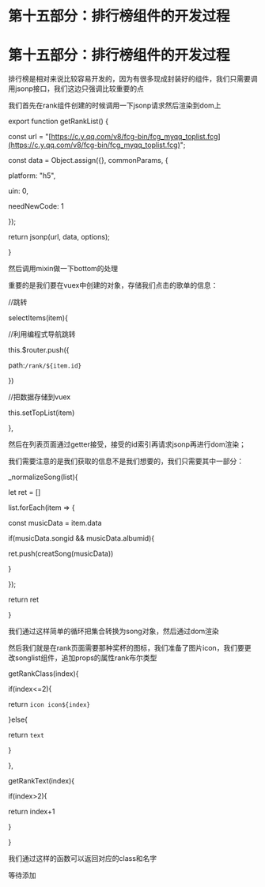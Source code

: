 # 第十五部分：排行榜组件的开发过程

# 第十五部分：排行榜组件的开发过程

排行榜是相对来说比较容易开发的，因为有很多现成封装好的组件，我们只需要调用jsonp接口，我们这边只强调比较重要的点

我们首先在rank组件创建的时候调用一下jsonp请求然后渲染到dom上

export function getRankList() {

const url = "[https://c.y.qq.com/v8/fcg-bin/fcg_myqq_toplist.fcg](https://c.y.qq.com/v8/fcg-bin/fcg_myqq_toplist.fcg)";

const data = Object.assign({}, commonParams, {

platform: "h5",

uin: 0,

needNewCode: 1

});

return jsonp(url, data, options);

}

然后调用mixin做一下bottom的处理

重要的是我们要在vuex中创建的对象，存储我们点击的歌单的信息：

//跳转

selectItems(item){

//利用编程式导航跳转

this.$router.push({

path:`/rank/${item.id}`

})

//把数据存储到vuex

this.setTopList(item)

},

然后在列表页面通过getter接受，接受的id索引再请求jsonp再进行dom渲染；

我们需要注意的是我们获取的信息不是我们想要的，我们只需要其中一部分：

_normalizeSong(list){

let ret = []

list.forEach(item => {

const musicData = item.data

if(musicData.songid && musicData.albumid){

ret.push(creatSong(musicData))

}

});

return ret

}

我们通过这样简单的循环把集合转换为song对象，然后通过dom渲染

然后我们就是在rank页面需要那种奖杯的图标，我们准备了图片icon，我们要更改songlist组件，追加props的属性rank布尔类型

getRankClass(index){

if(index<=2){

return `icon icon${index}`

}else{

return `text`

}

},

getRankText(index){

if(index>2){

return index+1

}

}

我们通过这样的函数可以返回对应的class和名字

等待添加